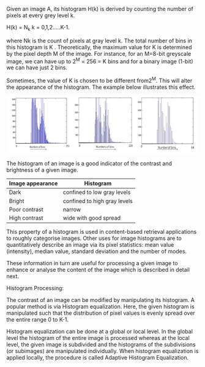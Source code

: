 Given an image A, its histogram H(k) is derived by counting the number of pixels at every grey level k.

H(k) = N<sub>k</sub> k = 0,1,2.....K-1.

where Nk is the count of pixels at gray level k. The total number of bins in this histogram is K . Theoretically, the maximum value for K is determined by the pixel depth M of the image. For instance, for an M=8-bit greyscale image, we can have up to 2<sup>M</sup> = 256 = K bins and for a binary image (1-bit) we can have just 2 bins.

Sometimes, the value of K is chosen to be different from2<sup>M</sup>. This will alter the appearance of the histogram. The example below illustrates this effect.

<img src="images/histo.jpg">

The histogram of an image is a good indicator of the contrast and brightness of a given image.

|Image appearance|  	  Histogram    	      |
|----------------|----------------------------|
|Dark            |confined to low gray levels |
|Bright          |confined to high gray levels|
|Poor contrast   |narrow                      |
|High contrast   |wide with good spread       |

This property of a histogram is used in content-based retrieval applications to roughly categorise images. Other uses for image histograms are to quantitatively describe an image via its pixel statistics: mean value (intensity), median value, standard deviation and the number of modes.

These information in turn are useful for processing a given image to enhance or analyse the content of the image which is described in detail next.

Histogram Processing:

The contrast of an image can be modified by manipulating its histogram. A popular method is via Histogram equalization. Here, the given histogram is manipulated such that the distribution of pixel values is evenly spread over the entire range 0 to K-1.

Histogram equalization can be done at a global or local level. In the global level the histogram of the entire image is processed whereas at the local level, the given image is subdivided and the histograms of the subdivisions (or subimages) are manipulated individually. When histogram equalization is applied locally, the procedure is called Adaptive Histogram Equalization.